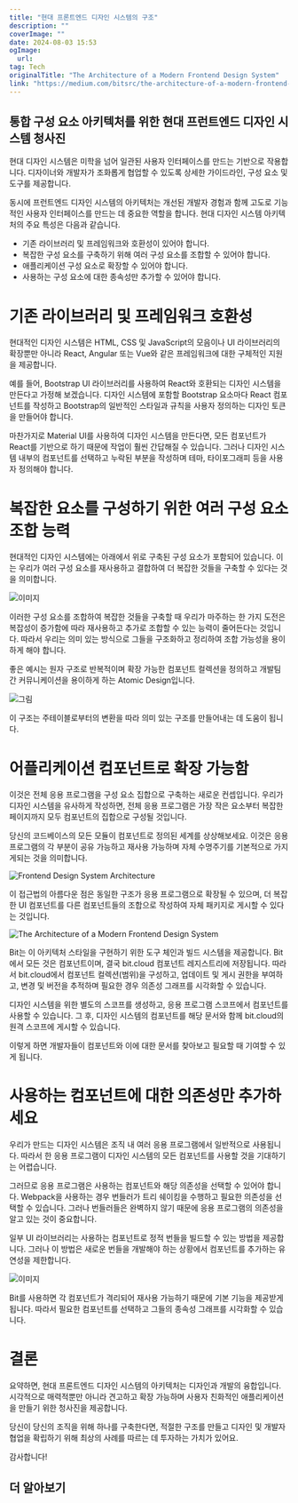 ```yaml
---
title: "현대 프론트엔드 디자인 시스템의 구조"
description: ""
coverImage: ""
date: 2024-08-03 15:53
ogImage: 
  url: 
tag: Tech
originalTitle: "The Architecture of a Modern Frontend Design System"
link: "https://medium.com/bitsrc/the-architecture-of-a-modern-frontend-design-system-cc884bd9c1a0"
---
```




## 통합 구성 요소 아키텍처를 위한 현대 프런트엔드 디자인 시스템 청사진

현대 디자인 시스템은 미학을 넘어 일관된 사용자 인터페이스를 만드는 기반으로 작용합니다. 디자이너와 개발자가 조화롭게 협업할 수 있도록 상세한 가이드라인, 구성 요소 및 도구를 제공합니다.

동시에 프런트엔드 디자인 시스템의 아키텍처는 개선된 개발자 경험과 함께 고도로 기능적인 사용자 인터페이스를 만드는 데 중요한 역할을 합니다. 현대 디자인 시스템 아키텍처의 주요 특성은 다음과 같습니다.

- 기존 라이브러리 및 프레임워크와 호환성이 있어야 합니다.
- 복잡한 구성 요소를 구축하기 위해 여러 구성 요소를 조합할 수 있어야 합니다.
- 애플리케이션 구성 요소로 확장할 수 있어야 합니다.
- 사용하는 구성 요소에 대한 종속성만 추가할 수 있어야 합니다.

<div class="content-ad"></div>

# 기존 라이브러리 및 프레임워크 호환성

현대적인 디자인 시스템은 HTML, CSS 및 JavaScript의 모음이나 UI 라이브러리의 확장뿐만 아니라 React, Angular 또는 Vue와 같은 프레임워크에 대한 구체적인 지원을 제공합니다.

예를 들어, Bootstrap UI 라이브러리를 사용하여 React와 호환되는 디자인 시스템을 만든다고 가정해 보겠습니다. 디자인 시스템에 포함할 Bootstrap 요소마다 React 컴포넌트를 작성하고 Bootstrap의 일반적인 스타일과 규칙을 사용자 정의하는 디자인 토큰을 만들어야 합니다.

마찬가지로 Material UI를 사용하여 디자인 시스템을 만든다면, 모든 컴포넌트가 React를 기반으로 하기 때문에 작업이 훨씬 간답해질 수 있습니다. 그러나 디자인 시스템 내부의 컴포넌트를 선택하고 누락된 부분을 작성하며 테마, 타이포그래피 등을 사용자 정의해야 합니다.

<div class="content-ad"></div>

# 복잡한 요소를 구성하기 위한 여러 구성 요소 조합 능력

현대적인 디자인 시스템에는 아래에서 위로 구축된 구성 요소가 포함되어 있습니다. 이는 우리가 여러 구성 요소를 재사용하고 결합하여 더 복잡한 것들을 구축할 수 있다는 것을 의미합니다.

![이미지](/assets/img/TheArchitectureofaModernFrontendDesignSystem_0.png)

이러한 구성 요소를 조합하여 복잡한 것들을 구축할 때 우리가 마주하는 한 가지 도전은 복잡성이 증가함에 따라 재사용하고 추가로 조합할 수 있는 능력이 줄어든다는 것입니다. 따라서 우리는 의미 있는 방식으로 그들을 구조화하고 정리하여 조합 가능성을 용이하게 해야 합니다.

<div class="content-ad"></div>

좋은 예시는 원자 구조로 반복적이며 확장 가능한 컴포넌트 컬렉션을 정의하고 개발팀 간 커뮤니케이션을 용이하게 하는 Atomic Design입니다.

![그림](/assets/img/TheArchitectureofaModernFrontendDesignSystem_1.png)

이 구조는 주테이블로부터의 변환을 따라 의미 있는 구조를 만들어내는 데 도움이 됩니다.

# 어플리케이션 컴포넌트로 확장 가능함

<div class="content-ad"></div>

이것은 전체 응용 프로그램을 구성 요소 집합으로 구축하는 새로운 컨셉입니다. 우리가 디자인 시스템을 유사하게 작성하면, 전체 응용 프로그램은 가장 작은 요소부터 복잡한 페이지까지 모두 컴포넌트의 집합으로 구성될 것입니다.

당신의 코드베이스의 모든 모듈이 컴포넌트로 정의된 세계를 상상해보세요. 이것은 응용 프로그램의 각 부분이 공유 가능하고 재사용 가능하며 자체 수명주기를 기본적으로 가지게되는 것을 의미합니다.

![Frontend Design System Architecture](/assets/img/TheArchitectureofaModernFrontendDesignSystem_2.png)

이 접근법의 아름다운 점은 동일한 구조가 응용 프로그램으로 확장될 수 있으며, 더 복잡한 UI 컴포넌트를 다른 컴포넌트들의 조합으로 작성하여 자체 패키지로 게시할 수 있다는 것입니다.

<div class="content-ad"></div>

![The Architecture of a Modern Frontend Design System](/assets/img/TheArchitectureofaModernFrontendDesignSystem_3.png)

Bit는 이 아키텍처 스타일을 구현하기 위한 도구 체인과 빌드 시스템을 제공합니다. Bit에서 모든 것은 컴포넌트이며, 결국 bit.cloud 컴포넌트 레지스트리에 저장됩니다. 따라서 bit.cloud에서 컴포넌트 컬렉션(범위)을 구성하고, 업데이트 및 게시 권한을 부여하고, 변경 및 버전을 추적하며 필요한 경우 의존성 그래프를 시각화할 수 있습니다.

디자인 시스템을 위한 별도의 스코프를 생성하고, 응용 프로그램 스코프에서 컴포넌트를 사용할 수 있습니다. 그 후, 디자인 시스템의 컴포넌트를 해당 문서와 함께 bit.cloud의 원격 스코프에 게시할 수 있습니다.

이렇게 하면 개발자들이 컴포넌트와 이에 대한 문서를 찾아보고 필요할 때 기여할 수 있게 됩니다.

<div class="content-ad"></div>

# 사용하는 컴포넌트에 대한 의존성만 추가하세요

우리가 만드는 디자인 시스템은 조직 내 여러 응용 프로그램에서 일반적으로 사용됩니다. 따라서 한 응용 프로그램이 디자인 시스템의 모든 컴포넌트를 사용할 것을 기대하기는 어렵습니다.

그러므로 응용 프로그램은 사용하는 컴포넌트와 해당 의존성을 선택할 수 있어야 합니다. Webpack을 사용하는 경우 번들러가 트리 쉐이킹을 수행하고 필요한 의존성을 선택할 수 있습니다. 그러나 번들러들은 완벽하지 않기 때문에 응용 프로그램의 의존성을 알고 있는 것이 중요합니다.

일부 UI 라이브러리는 사용하는 컴포넌트로 정적 번들을 빌드할 수 있는 방법을 제공합니다. 그러나 이 방법은 새로운 번들을 개발해야 하는 상황에서 컴포넌트를 추가하는 유연성을 제한합니다.

<div class="content-ad"></div>

![이미지](/assets/img/TheArchitectureofaModernFrontendDesignSystem_4.png)

Bit를 사용하면 각 컴포넌트가 격리되어 재사용 가능하기 때문에 기본 기능을 제공받게 됩니다. 따라서 필요한 컴포넌트를 선택하고 그들의 종속성 그래프를 시각화할 수 있습니다.

# 결론

요약하면, 현대 프론트엔드 디자인 시스템의 아키텍처는 디자인과 개발의 융합입니다. 시각적으로 매력적뿐만 아니라 견고하고 확장 가능하며 사용자 친화적인 애플리케이션을 만들기 위한 청사진을 제공합니다.

<div class="content-ad"></div>

당신이 당신의 조직을 위해 하나를 구축한다면, 적절한 구조를 만들고 디자인 및 개발자 협업을 확립하기 위해 최상의 사례를 따르는 데 투자하는 가치가 있어요.

감사합니다!

## 더 알아보기
